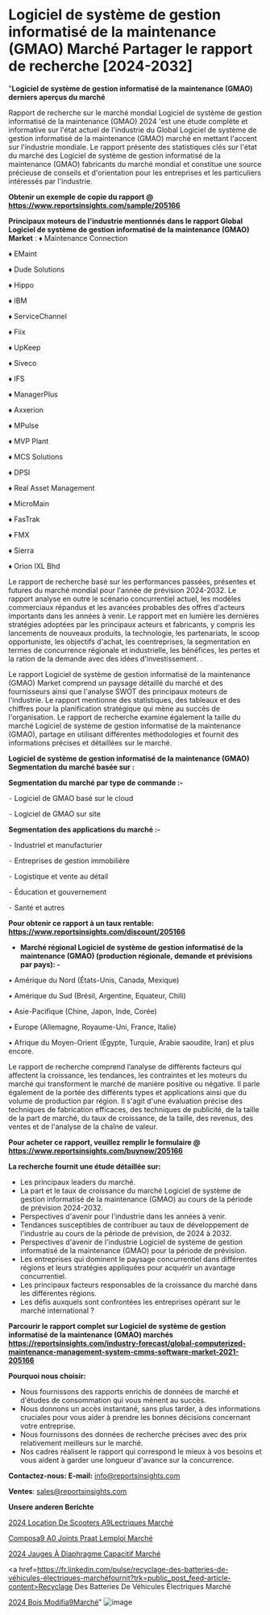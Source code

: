 # Logiciel de système de gestion informatisé de la maintenance (GMAO) Marché Partager le rapport de recherche [2024-2032]

"<strong>Logiciel de système de gestion informatisé de la maintenance (GMAO) derniers aperçus du marché</strong>

Rapport de recherche sur le marché mondial Logiciel de système de gestion informatisé de la maintenance (GMAO) 2024 'est une étude complète et informative sur l'état actuel de l'industrie du Global Logiciel de système de gestion informatisé de la maintenance (GMAO) marché en mettant l'accent sur l'industrie mondiale. Le rapport présente des statistiques clés sur l'état du marché des Logiciel de système de gestion informatisé de la maintenance (GMAO) fabricants du marché mondial et constitue une source précieuse de conseils et d'orientation pour les entreprises et les particuliers intéressés par l'industrie.

<strong>Obtenir un exemple de copie du rapport @ <a href=https://www.reportsinsights.com/sample/205166>https://www.reportsinsights.com/sample/205166</a></strong>

<strong>Principaux moteurs de l'industrie mentionnés dans le rapport Global Logiciel de système de gestion informatisé de la maintenance (GMAO) Market</strong> :
♦ Maintenance Connection

♦ EMaint

♦ Dude Solutions

♦ Hippo

♦ IBM

♦ ServiceChannel

♦ Fiix

♦ UpKeep

♦ Siveco

♦ IFS

♦ ManagerPlus

♦ Axxerion

♦ MPulse

♦ MVP Plant

♦ MCS Solutions

♦ DPSI

♦ Real Asset Management

♦ MicroMain

♦ FasTrak

♦ FMX

♦ Sierra

♦ Orion IXL Bhd

Le rapport de recherche basé sur les performances passées, présentes et futures du marché mondial pour l'année de prévision 2024-2032. Le rapport analyse en outre le scénario concurrentiel actuel, les modèles commerciaux répandus et les avancées probables des offres d'acteurs importants dans les années à venir. Le rapport met en lumière les dernières stratégies adoptées par les principaux acteurs et fabricants, y compris les lancements de nouveaux produits, la technologie, les partenariats, le scoop opportuniste, les objectifs d'achat, les coentreprises, la segmentation en termes de concurrence régionale et industrielle, les bénéfices, les pertes et la ration de la demande avec des idées d'investissement. .

Le rapport Logiciel de système de gestion informatisé de la maintenance (GMAO) Market comprend un paysage détaillé du marché et des fournisseurs ainsi que l'analyse SWOT des principaux moteurs de l'industrie. Le rapport mentionne des statistiques, des tableaux et des chiffres pour la planification stratégique qui mène au succès de l'organisation. Le rapport de recherche examine également la taille du marché Logiciel de système de gestion informatisé de la maintenance (GMAO), partage en utilisant différentes méthodologies et fournit des informations précises et détaillées sur le marché.

<strong>Logiciel de système de gestion informatisé de la maintenance (GMAO) Segmentation du marché basée sur :</strong>

<strong>Segmentation du marché par type de commande :-</strong>

⁃ Logiciel de GMAO basé sur le cloud

⁃ Logiciel de GMAO sur site

<strong>Segmentation des applications du marché :-</strong>

⁃ Industriel et manufacturier

⁃ Entreprises de gestion immobilière

⁃ Logistique et vente au détail

⁃ Éducation et gouvernement

⁃ Santé et autres

<strong>Pour obtenir ce rapport à un taux rentable: <a href=https://www.reportsinsights.com/discount/205166>https://www.reportsinsights.com/discount/205166</a></strong>
<ul>
  <li><strong>Marché régional Logiciel de système de gestion informatisé de la maintenance (GMAO) (production régionale, demande et prévisions par pays): -</strong></li>
</ul>
• Amérique du Nord (États-Unis, Canada, Mexique)

• Amérique du Sud (Brésil, Argentine, Equateur, Chili)

• Asie-Pacifique (Chine, Japon, Inde, Corée)

• Europe (Allemagne, Royaume-Uni, France, Italie)

• Afrique du Moyen-Orient (Égypte, Turquie, Arabie saoudite, Iran) et plus encore.

Le rapport de recherche comprend l’analyse de différents facteurs qui affectent la croissance, les tendances, les contraintes et les moteurs du marché qui transforment le marché de manière positive ou négative. Il parle également de la portée des différents types et applications ainsi que du volume de production par région. Il s'agit d'une évaluation précise des techniques de fabrication efficaces, des techniques de publicité, de la taille de la part de marché, du taux de croissance, de la taille, des revenus, des ventes et de l'analyse de la chaîne de valeur.

<strong>Pour acheter ce rapport, veuillez remplir le formulaire @   <a href=https://www.reportsinsights.com/buynow/205166>https://www.reportsinsights.com/buynow/205166</a></strong>

<strong>La recherche fournit une étude détaillée sur:</strong>
<ul>
  <li>Les principaux leaders du marché.</li>
  <li>La part et le taux de croissance du marché Logiciel de système de gestion informatisé de la maintenance (GMAO) au cours de la période de prévision 2024-2032.</li>
  <li>Perspectives d'avenir pour l'industrie dans les années à venir.</li>
  <li>Tendances susceptibles de contribuer au taux de développement de l'industrie au cours de la période de prévision, de 2024 à 2032.</li>
  <li>Perspectives d'avenir de l'industrie Logiciel de système de gestion informatisé de la maintenance (GMAO) pour la période de prévision.</li>
  <li>Les entreprises qui dominent le paysage concurrentiel dans différentes régions et leurs stratégies appliquées pour acquérir un avantage concurrentiel.</li>
  <li>Les principaux facteurs responsables de la croissance du marché dans les différentes régions.</li>
  <li>Les défis auxquels sont confrontées les entreprises opérant sur le marché international ?</li>
</ul>

<strong>Parcourir le rapport complet sur Logiciel de système de gestion informatisé de la maintenance (GMAO) marchés <a href=https://reportsinsights.com/industry-forecast/global-computerized-maintenance-management-system-cmms-software-market-2021-205166>https://reportsinsights.com/industry-forecast/global-computerized-maintenance-management-system-cmms-software-market-2021-205166</a></strong>

<strong>Pourquoi nous choisir:</strong>
<ul>
  <li>Nous fournissons des rapports enrichis de données de marché et d'études de consommation qui vous mènent au succès.</li>
  <li>Nous donnons un accès instantané, sans plus tarder, à des informations cruciales pour vous aider à prendre les bonnes décisions concernant votre entreprise.</li>
  <li>Nous fournissons des données de recherche précises avec des prix relativement meilleurs sur le marché.</li>
  <li>Nos cadres réalisent le rapport qui correspond le mieux à vos besoins et vous aident à garder une longueur d'avance sur la concurrence.</li>
</ul>
<strong>Contactez-nous:
</strong><strong>E-mail:</strong> <a href=mailto:info@reportsinsights.com>info@reportsinsights.com</a>

<strong>Ventes</strong>: <a href=mailto:sales@reportsinsights.com>sales@reportsinsights.com</a>

<strong>Unsere anderen Berichte</strong>

<a href=https://www.linkedin.com/pulse/2024-location-de-scooters-%C3%A9lectriques-march%C3%A9-95dmc/>2024 Location De Scooters A9Lectriques Marché</a>

<a href=https://www.linkedin.com/pulse/compos%C3%A9-%C3%A0-joints-pr%C3%AAt-lemploi-march%C3%A9-2024-part-b2eie/>Composa9 A0 Joints Praat Lemploi Marché</a>

<a href=https://www.linkedin.com/pulse/2024-jauges-à-diaphragme-capacitif-marché-analyse-yn4sc/>2024 Jauges À Diaphragme Capacitif Marché</a>

<a href=https://fr.linkedin.com/pulse/recyclage-des-batteries-de-véhicules-électriques-marchéfournit?trk=public_post_feed-article-content>Recyclage Des Batteries De Véhicules Électriques Marché</a>

<a href=https://www.linkedin.com/pulse/2024-bois-modifi%C3%A9march%C3%A9-domaines-de-croissance-kxwef/>2024 Bois Modifia9Marché</a>"
![image](https://github.com/daminid12/RItrends/assets/158430485/715a60dd-4f32-4e21-8ef7-806aa799682d)
